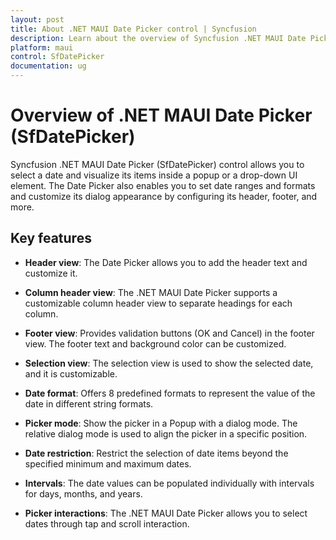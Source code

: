 ```yaml
---
layout: post
title: About .NET MAUI Date Picker control | Syncfusion
description: Learn about the overview of Syncfusion .NET MAUI Date Picker (SfDatePicker) control, its basic features, and date picker functionalities.
platform: maui
control: SfDatePicker
documentation: ug
---
```


# Overview of .NET MAUI Date Picker (SfDatePicker)

Syncfusion .NET MAUI Date Picker (SfDatePicker) control allows you to select a date and visualize its items inside a popup or a drop-down UI element. The Date Picker also enables you to set date ranges and formats and customize its dialog appearance by configuring its header, footer, and more.

## Key features

* **Header view**: The Date Picker allows you to add the header text and customize it.

* **Column header view**: The .NET MAUI Date Picker supports a customizable column header view to separate headings for each column.

* **Footer view**: Provides validation buttons (OK and Cancel) in the footer view. The footer text and background color can be customized.

* **Selection view**: The selection view is used to show the selected date, and it is customizable.

* **Date format**: Offers 8 predefined formats to represent the value of the date in different string formats.

* **Picker mode**: Show the picker in a Popup with a dialog mode. The relative dialog mode is used to align the picker in a specific position.

* **Date restriction**: Restrict the selection of date items beyond the specified minimum and maximum dates.

* **Intervals**: The date values can be populated individually with intervals for days, months, and years.

* **Picker interactions**: The .NET MAUI Date Picker allows you to select dates through tap and scroll interaction.
